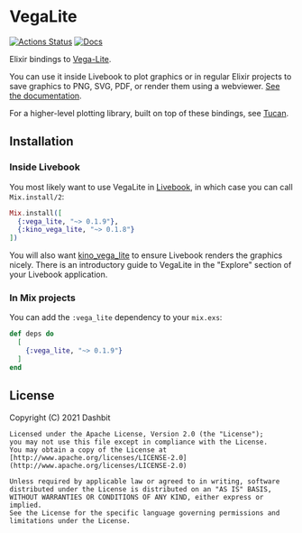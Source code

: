 # VegaLite

[![Actions Status](https://github.com/livebook-dev/vega_lite/workflows/Test/badge.svg)](https://github.com/livebook-dev/vega_lite/actions)
[![Docs](https://img.shields.io/badge/docs-gray.svg)](https://hexdocs.pm/vega_lite)

Elixir bindings to [Vega-Lite](https://vega.github.io/vega-lite).

You can use it inside Livebook to plot graphics or in regular Elixir
projects to save graphics to PNG, SVG, PDF, or render them using a
webviewer. [See the documentation](https://hexdocs.pm/vega_lite).

For a higher-level plotting library, built on top of these bindings,
see [Tucan](https://hexdocs.pm/tucan/).

## Installation

### Inside Livebook

You most likely want to use VegaLite in [Livebook](https://github.com/livebook-dev/livebook),
in which case you can call `Mix.install/2`:

```elixir
Mix.install([
  {:vega_lite, "~> 0.1.9"},
  {:kino_vega_lite, "~> 0.1.8"}
])
```

You will also want [kino_vega_lite](https://github.com/livebook-dev/kino_vega_lite) to ensure
Livebook renders the graphics nicely. There is an introductory guide
to VegaLite in the "Explore" section of your Livebook application.

### In Mix projects

You can add the `:vega_lite` dependency to your `mix.exs`:

```elixir
def deps do
  [
    {:vega_lite, "~> 0.1.9"}
  ]
end
```

## License

Copyright (C) 2021 Dashbit

    Licensed under the Apache License, Version 2.0 (the "License");
    you may not use this file except in compliance with the License.
    You may obtain a copy of the License at [http://www.apache.org/licenses/LICENSE-2.0](http://www.apache.org/licenses/LICENSE-2.0)

    Unless required by applicable law or agreed to in writing, software
    distributed under the License is distributed on an "AS IS" BASIS,
    WITHOUT WARRANTIES OR CONDITIONS OF ANY KIND, either express or implied.
    See the License for the specific language governing permissions and
    limitations under the License.
